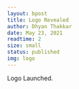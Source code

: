 ```yaml
---
layout: bpost
title: Logo Revealed
author: Dhyan Thakkar
date: May 23, 2021
readtime: 2
size: small
status: published
img: logo
---
```


Logo Launched.

